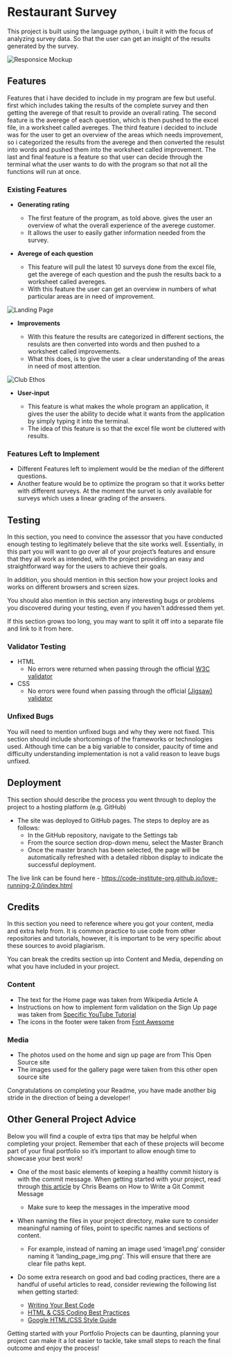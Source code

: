 # Restaurant Survey

This project is built using the language python, i built it with the focus of analyzing survey data. So that the user can get an insight of the results generated by the survey.


![Responsice Mockup](https://github.com/lucyrush/readme-template/blob/master/media/love_running_mockup.png)

## Features 

Features that i have decided to include in my program are few but useful.
first which includes taking the results of the complete survey and then getting the averege of that result to provide an overall rating.
The second feature is the averege of each question, which is then pushed to the excel file, in a worksheet called avereges.
The third feature i decided to include was for the user to get an overview of the areas which needs improvement, so i categorized the results from the averege and then converted the resulst into words and pushed them into the worksheet called improvement.
The last and final feature is a feature so that user can decide through the terminal what the user wants to do with the program so that not all the functions will run at once.


### Existing Features

- __Generating rating__

  - The first feature of the program, as told above. gives the user an overview of what the overall experience of the averege customer.
  - It allows the user to easily gather information needed from the survey. 


- __Averege of each question__

  - This feature will pull the latest 10 surveys done from the excel file, get the averege of each question and the push the results back to a worksheet called avereges. 
  - With this feature the user can get an overview in numbers of what particular areas are in need of improvement.

![Landing Page](https://github.com/lucyrush/readme-template/blob/master/media/love_running_landing.png)

- __Improvements__

  - With this feature the results are categorized in different sections, the resulsts are then converted into words and then pushed to a worksheet called improvements. 
  - What this does, is to give the user a clear understanding of the areas in need of most attention. 

![Club Ethos](https://github.com/lucyrush/readme-template/blob/master/media/love_running_ethos.png)

- __User-input__

  - This feature is what makes the whole program an application, it gives the user the ability to decide what it wants from the application by simply typing it into the terminal. 
  - The idea of this feature is so that the excel file wont be cluttered with results. 

### Features Left to Implement

- Different Features left to implement would be the median of the different questions.
- Another feature would be to optimize the program so that it works better with different surveys. At the moment the survet is only available for surveys which uses a linear grading of the answers.

## Testing 

In this section, you need to convince the assessor that you have conducted enough testing to legitimately believe that the site works well. Essentially, in this part you will want to go over all of your project’s features and ensure that they all work as intended, with the project providing an easy and straightforward way for the users to achieve their goals.

In addition, you should mention in this section how your project looks and works on different browsers and screen sizes.

You should also mention in this section any interesting bugs or problems you discovered during your testing, even if you haven't addressed them yet.

If this section grows too long, you may want to split it off into a separate file and link to it from here.


### Validator Testing 

- HTML
  - No errors were returned when passing through the official [W3C validator](https://validator.w3.org/nu/?doc=https%3A%2F%2Fcode-institute-org.github.io%2Flove-running-2.0%2Findex.html)
- CSS
  - No errors were found when passing through the official [(Jigsaw) validator](https://jigsaw.w3.org/css-validator/validator?uri=https%3A%2F%2Fvalidator.w3.org%2Fnu%2F%3Fdoc%3Dhttps%253A%252F%252Fcode-institute-org.github.io%252Flove-running-2.0%252Findex.html&profile=css3svg&usermedium=all&warning=1&vextwarning=&lang=en#css)

### Unfixed Bugs

You will need to mention unfixed bugs and why they were not fixed. This section should include shortcomings of the frameworks or technologies used. Although time can be a big variable to consider, paucity of time and difficulty understanding implementation is not a valid reason to leave bugs unfixed. 

## Deployment

This section should describe the process you went through to deploy the project to a hosting platform (e.g. GitHub) 

- The site was deployed to GitHub pages. The steps to deploy are as follows: 
  - In the GitHub repository, navigate to the Settings tab 
  - From the source section drop-down menu, select the Master Branch
  - Once the master branch has been selected, the page will be automatically refreshed with a detailed ribbon display to indicate the successful deployment. 

The live link can be found here - https://code-institute-org.github.io/love-running-2.0/index.html 


## Credits 

In this section you need to reference where you got your content, media and extra help from. It is common practice to use code from other repositories and tutorials, however, it is important to be very specific about these sources to avoid plagiarism. 

You can break the credits section up into Content and Media, depending on what you have included in your project. 

### Content 

- The text for the Home page was taken from Wikipedia Article A
- Instructions on how to implement form validation on the Sign Up page was taken from [Specific YouTube Tutorial](https://www.youtube.com/)
- The icons in the footer were taken from [Font Awesome](https://fontawesome.com/)

### Media

- The photos used on the home and sign up page are from This Open Source site
- The images used for the gallery page were taken from this other open source site


Congratulations on completing your Readme, you have made another big stride in the direction of being a developer! 

## Other General Project Advice

Below you will find a couple of extra tips that may be helpful when completing your project. Remember that each of these projects will become part of your final portfolio so it’s important to allow enough time to showcase your best work! 

- One of the most basic elements of keeping a healthy commit history is with the commit message. When getting started with your project, read through [this article](https://chris.beams.io/posts/git-commit/) by Chris Beams on How to Write  a Git Commit Message 
  - Make sure to keep the messages in the imperative mood 

- When naming the files in your project directory, make sure to consider meaningful naming of files, point to specific names and sections of content.
  - For example, instead of naming an image used ‘image1.png’ consider naming it ‘landing_page_img.png’. This will ensure that there are clear file paths kept. 

- Do some extra research on good and bad coding practices, there are a handful of useful articles to read, consider reviewing the following list when getting started:
  - [Writing Your Best Code](https://learn.shayhowe.com/html-css/writing-your-best-code/)
  - [HTML & CSS Coding Best Practices](https://medium.com/@inceptiondj.info/html-css-coding-best-practice-fadb9870a00f)
  - [Google HTML/CSS Style Guide](https://google.github.io/styleguide/htmlcssguide.html#General)

Getting started with your Portfolio Projects can be daunting, planning your project can make it a lot easier to tackle, take small steps to reach the final outcome and enjoy the process! 

